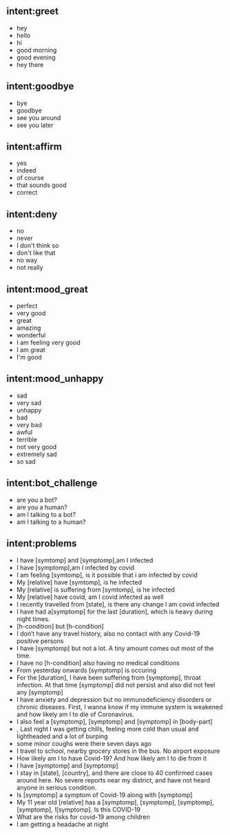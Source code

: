 ## intent:greet
- hey
- hello
- hi
- good morning
- good evening
- hey there

## intent:goodbye
- bye
- goodbye
- see you around
- see you later

## intent:affirm
- yes
- indeed
- of course
- that sounds good
- correct

## intent:deny
- no
- never
- I don't think so
- don't like that
- no way
- not really

## intent:mood_great
- perfect
- very good
- great
- amazing
- wonderful
- I am feeling very good
- I am great
- I'm good

## intent:mood_unhappy
- sad
- very sad
- unhappy
- bad
- very bad
- awful
- terrible
- not very good
- extremely sad
- so sad

## intent:bot_challenge
- are you a bot?
- are you a human?
- am I talking to a bot?
- am I talking to a human?

## intent:problems
- I have [symtomp] and [symptomp],am I infected 
- I have [symptomp],am I infected by covid 
- I am feeling [symtomp], is it possible that i am infected by covid 
- My [relative] have [symtomp], is he infected 
- My [relative] is suffering from [symtomp], is he infected 
- My [relative] have covid, am I covid infected as well
- I recently travelled from [state], is there any change I am covid infected
- I have had a[symptomp] for the last [duration], which is heavy during night times.
- [h-condition] but [h-condition]
- I don’t have any travel history, also no contact with any Covid-19 positive persons
- I have [symptomp] but not a lot. A tiny amount comes out most of the time.
- I have no [h-condition] also having no medical conditions
- From yesterday onwards [symptomp] is occuring
- For the [duration], I have been suffering from [symptomp], throat infection. At that time [symptomp] did not persist and also did not feel any [symptomp]
- I have anxiety and depression but no immunodeficiency disorders or chronic diseases. First, I wanna know if my immune system is weakened and how likely am I to die of Coronavirus.
- I also feel a [symptomp], [symptomp] and [symptomp] in [body-part]
- , Last night I was getting chills, feeling more cold than usual and lightheaded and a lot of burping
-  some minor coughs were there seven days ago
-  I travel to school, nearby grocery stores in the bus. No airport exposure
- How likely am I to have Covid-19? And how likely am I to die from it
-  I have [symptomp] and [symptomp] 
-  I stay in [state], [country], and there are close to 40 confirmed cases around here. No severe reports near my district, and have not heard anyone in serious condition.
-  Is [symptomp] a symptom of Covid-19 along with [symptomp]
-  My 11 year old [relative] has a [symptomp], [symptomp], [symptomp], [symptomp], ![symptomp]. Is this COVID-19
-  What are the risks for covid-19 among children
-  I am getting a headache at night
